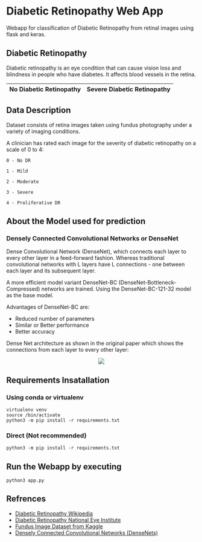 # Diabetic Retinopathy Web App
Webapp for classification of Diabetic Retinopathy from retinal images using flask and keras.


## Diabetic Retinopathy
Diabetic retinopathy is an eye condition that can cause vision loss and blindness in people who have diabetes. It affects blood vessels in the retina.

No Diabetic Retinopathy    |  Severe Diabetic Retinopathy
:-------------------------:|:-------------------------:


## Data Description

Dataset consists of retina images taken using fundus photography under a variety of imaging conditions.

A clinician has rated each image for the severity of diabetic retinopathy on a scale of 0 to 4:

    0 - No DR

    1 - Mild

    2 - Moderate

    3 - Severe

    4 - Proliferative DR

## About the Model used for prediction
### Densely Connected Convolutional Networks or DenseNet 

Dense Convolutional Network (DenseNet), which connects each layer to every other layer in a feed-forward fashion. Whereas traditional convolutional networks with L layers have L connections - one between each layer and its subsequent layer.

A more efficient model variant DenseNet-BC (DenseNet-Bottleneck-Compressed) networks are trained. Using the DenseNet-BC-121-32 model as the base model.

Advantages of DenseNet-BC are:
 - Reduced number of parameters
 - Similar or Better performance
 - Better accuracy
 
 Dense Net architecture as shown in the original paper which shows the connections from each layer to every other layer:
 
 <p align="center">
  <img src="https://ars.els-cdn.com/content/image/1-s2.0-S2772442524000054-gr6.jpg">
</p>

## Requirements Insatallation
### Using conda or virtualenv
```
virtualenv venv
source /bin/activate
python3 -m pip install -r requirements.txt
```
### Direct (Not recommended)
`python3 -m pip install -r requirements.txt`

## Run the Webapp by executing 
`python3 app.py`

## Refrences
- [Diabetic Retinopathy Wikipedia](https://en.wikipedia.org/wiki/Diabetic_retinopathy)
- [Diabetic Retinopathy National Eye Institute](https://www.nei.nih.gov/learn-about-eye-health/eye-conditions-and-diseases/diabetic-retinopathy)
- [Fundus Image Dataset from Kaggle](https://www.kaggle.com/c/aptos2019-blindness-detection/data)
- [Densely Connected Convolutional Networks (DenseNets)](https://github.com/liuzhuang13/DenseNet)
